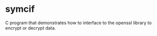 # symcif
C program that demonstrates how to interface to the openssl library to encrypt or decrypt data.
